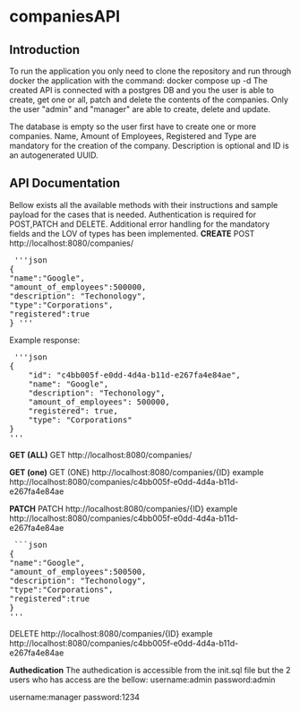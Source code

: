 # companiesAPI

## Introduction
To run the application you only need to clone the repository and run through docker the application with the command: docker compose up -d
The created API is connected with a postgres DB and you the user is able to create, get one or all, patch and delete the contents of the companies. Only the user "admin" and "manager" are able to create, delete and update.

The database is empty so the user first have to create one or more companies. Name, Amount of Employees, Registered and Type are mandatory for the creation of the company. Description is optional and ID is an autogenerated UUID.
## API Documentation
Bellow exists all the available methods with their instructions and sample payload for the cases that is needed.  Authentication is required for POST,PATCH and DELETE. Additional error handling for the mandatory fields and the LOV of types has been implemented.
**CREATE**
POST  http://localhost:8080/companies/

<pre> '''json 
{
"name":"Google",
"amount_of_employees":500000,
"description": "Techonology",
"type":"Corporations",
"registered":true
} '''</pre>
Example response:
<pre> '''json 
{
    "id": "c4bb005f-e0dd-4d4a-b11d-e267fa4e84ae",
    "name": "Google",
    "description": "Techonology",
    "amount_of_employees": 500000,
    "registered": true,
    "type": "Corporations"
}
'''</pre>


**GET (ALL)**
GET http://localhost:8080/companies/

**GET (one)**
GET (ONE) http://localhost:8080/companies/{ID}
example http://localhost:8080/companies/c4bb005f-e0dd-4d4a-b11d-e267fa4e84ae

**PATCH**
PATCH http://localhost:8080/companies/{ID}
example http://localhost:8080/companies/c4bb005f-e0dd-4d4a-b11d-e267fa4e84ae
<pre> ```json 
{
"name":"Google",
"amount_of_employees":500500,
"description": "Techonology",
"type":"Corporations",
"registered":true
}
'''</pre>
    
DELETE http://localhost:8080/companies/{ID}
example http://localhost:8080/companies/c4bb005f-e0dd-4d4a-b11d-e267fa4e84ae

**Authedication**
The authedication is accessible from the init.sql file but the 2 users who has access are the bellow:
username:admin
password:admin

username:manager
password:1234



